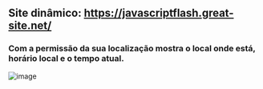 ## Site dinâmico: https://javascriptflash.great-site.net/
### Com a permissão da sua localização mostra o local onde está, horário local e o tempo atual.
![image](https://github.com/user-attachments/assets/ad659b51-48ad-47fd-a2f9-a2432ad183fb)
